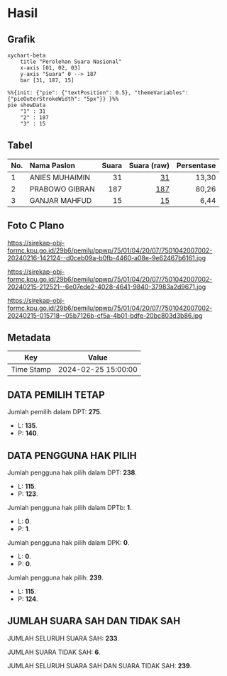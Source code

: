 # Hasil

## Grafik

```mermaid
xychart-beta
    title "Perolehan Suara Nasional"
    x-axis [01, 02, 03]
    y-axis "Suara" 0 --> 187
    bar [31, 187, 15]
```

```mermaid
%%{init: {"pie": {"textPosition": 0.5}, "themeVariables": {"pieOuterStrokeWidth": "5px"}} }%%
pie showData
    "1" : 31
    "2" : 187
    "3" : 15
```

## Tabel

| No. | Nama Paslon    | Suara | Suara (raw) | Persentase |
|:--- |:-------------- | -----:| -----------:| ----------:|
| 1   | ANIES MUHAIMIN | 31    | [31][p-1]   | 13,30      |
| 2   | PRABOWO GIBRAN | 187   | [187][p-2]  | 80,26      |
| 3   | GANJAR MAHFUD  | 15    | [15][p-3]   | 6,44       |


[p-1]: https://github.com/gigit-pemilu/pemilu-2024/blob/main/pilpres/hitung-suara/sub/75-gorontalo/sub/01-gorontalo/sub/04-tibawa/sub/2007-buhu/sub/002-tps/sub/paslon-1.txt
[p-2]: https://github.com/gigit-pemilu/pemilu-2024/blob/main/pilpres/hitung-suara/sub/75-gorontalo/sub/01-gorontalo/sub/04-tibawa/sub/2007-buhu/sub/002-tps/sub/paslon-2.txt
[p-3]: https://github.com/gigit-pemilu/pemilu-2024/blob/main/pilpres/hitung-suara/sub/75-gorontalo/sub/01-gorontalo/sub/04-tibawa/sub/2007-buhu/sub/002-tps/sub/paslon-3.txt

## Foto C Plano

https://sirekap-obj-formc.kpu.go.id/29b6/pemilu/ppwp/75/01/04/20/07/7501042007002-20240216-142124--d0ceb09a-b0fb-4460-a08e-9e62467b6161.jpg

https://sirekap-obj-formc.kpu.go.id/29b6/pemilu/ppwp/75/01/04/20/07/7501042007002-20240215-212521--6e07ede2-4028-4641-9840-37983a2d9671.jpg

https://sirekap-obj-formc.kpu.go.id/29b6/pemilu/ppwp/75/01/04/20/07/7501042007002-20240215-015718--05b7126b-cf5a-4b01-bdfe-20bc803d3b86.jpg


## Metadata

| Key        | Value               |
| ---------- | ------------------- |
| Time Stamp | 2024-02-25 15:00:00 |


## DATA PEMILIH TETAP

Jumlah pemilih dalam DPT: **275**.
 * L: **135**.
 * P: **140**.

## DATA PENGGUNA HAK PILIH

Jumlah pengguna hak pilih dalam DPT: **238**.
 * L: **115**.
 * P: **123**.

Jumlah pengguna hak pilih dalam DPTb: **1**.
 * L: **0**.
 * P: **1**.

Jumlah pengguna hak pilih dalam DPK: **0**.
 * L: **0**.
 * P: **0**.

Jumlah pengguna hak pilih: **239**.
 * L: **115**.
 * P: **124**.

## JUMLAH SUARA SAH DAN TIDAK SAH

JUMLAH SELURUH SUARA SAH: **233**.

JUMLAH SUARA TIDAK SAH: **6**.

JUMLAH SELURUH SUARA SAH DAN SUARA TIDAK SAH: **239**.



